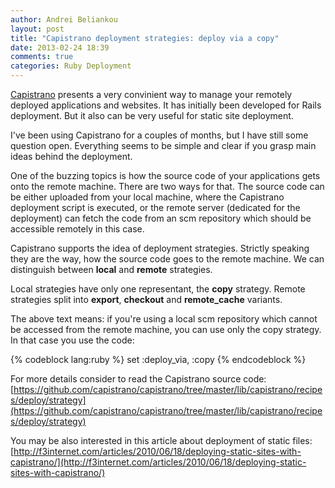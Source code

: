 ```yaml
---
author: Andrei Beliankou
layout: post
title: "Capistrano deployment strategies: deploy via a copy"
date: 2013-02-24 18:39
comments: true
categories: Ruby Deployment
---
```


[Capistrano](https://github.com/capistrano/capistrano) presents a very
convinient way to manage your remotely deployed applications and
websites. It has initially been developed for Rails deployment. But it
also can be very useful for static site deployment.

<!-- more -->

I've been using Capistrano for a couples of months, but I have still
some question open. Everything seems to be simple and clear if you
grasp main ideas behind the deployment.

One of the buzzing topics is how the source code of your applications
gets onto the remote machine. There are two ways for that. The source
code can be either uploaded from your local machine, where the
Capistrano deployment script is executed, or the remote server
(dedicated for the deployment) can fetch the code from an scm
repository which should be accessible remotely in this case.

Capistrano supports the idea of deployment strategies. Strictly
speaking they are the way, how the source code goes to the remote
machine. We can distinguish between <strong>local</strong> and
<strong>remote</strong> strategies.

Local strategies have only one representant, the <strong>copy</strong>
strategy. Remote strategies split into <strong>export</strong>,
<strong>checkout</strong> and <strong>remote_cache</strong> variants.

The above text means: if you're using a local scm repository which
cannot be accessed from the remote machine, you can use only the copy
strategy. In that case you use the code:

{% codeblock lang:ruby %}
	set :deploy_via, :copy
{% endcodeblock %}

For more details consider to read the Capistrano source code:
[https://github.com/capistrano/capistrano/tree/master/lib/capistrano/recipes/deploy/strategy](https://github.com/capistrano/capistrano/tree/master/lib/capistrano/recipes/deploy/strategy)

You may be also interested in this article about deployment of static
files:
[http://f3internet.com/articles/2010/06/18/deploying-static-sites-with-capistrano/](http://f3internet.com/articles/2010/06/18/deploying-static-sites-with-capistrano/)

